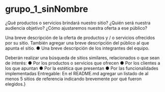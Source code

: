 # grupo_1_sinNombre

¿Qué productos o servicios brindará nuestro sitio? ¿Quién será nuestra audiencia
objetivo? ¿Cómo ajustaremos nuestra oferta a ese público?

Una breve descripción de la oferta de productos y / o servicios ofrecidos por su
sitio. También agregar una breve descripción del público al que apunta el sitio.
● Una breve descripción de los integrantes del equipo.

Deberán realizar una búsqueda de sitios similares, relacionados o que sean de
interés:
● Por los productos o servicios que ofrecen
● Por los clientes a los que apuntan
● Por la estética que presentan
● Por las funcionalidades implementadas
Entregable: En el README.md agregar un listado de al menos 5 sitios de referencia
indicando brevemente por qué fueron elegidos.}


